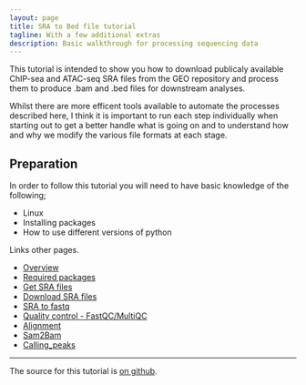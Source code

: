```yaml
---
layout: page
title: SRA to Bed file tutorial
tagline: With a few additional extras
description: Basic walkthrough for processing sequencing data
---
```


This tutorial is intended to show you how to download publicaly available ChIP-sea and ATAC-seq SRA files from the GEO repository 
and process them to produce .bam and .bed files for downstream analyses.

Whilst there are more efficent tools available to automate the processes described here, I think it is important to run each step 
individually when starting out to get a better handle what is going on and to understand how and why we modify the various file 
formats at each stage.

## Preparation 

In order to follow this tutorial you will need to have basic knowledge of the following;

- Linux
- Installing packages
- How to use different versions of python

Links other pages.

- [Overview](pages/overview.html)
- [Required packages](pages/required_packages.html)
- [Get SRA files](pages/get_sra_info.html)
- [Download SRA files](download_SRA_files.html)
- [SRA to fastq](pages/SRA_2_fastq.html)
- [Quality control - FastQC/MultiQC](pages/fastqc.html)
- [Alignment](pages/alignment.html)
- [Sam2Bam](pages/sam2bam.html)
- [Calling_peaks](pages/calling_peaks.html)

---

The source for this tutorial is [on github](https://github.com/Dazcam/SRA_to_Peak).

